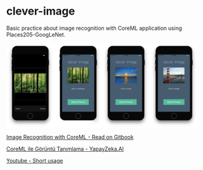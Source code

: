 # clever-image
Basic practice about image recognition with CoreML application using Places205-GoogLeNet.

![Screenshot](cleverImage.png)

[Image Recognition with CoreML - Read on Gitbook](https://mehmetkoca.gitbooks.io/coreml/)

[CoreML ile Görüntü Tanımlama - YapayZeka.AI](https://yapayzeka.ai/coreml-ile-goruntu-tanimlama/)

[Youtube - Short usage](https://www.youtube.com/watch?v=ZyifKDjdH1A)
